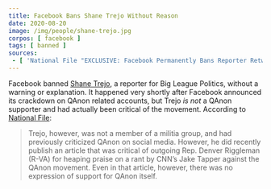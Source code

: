 ```yaml
---
title: Facebook Bans Shane Trejo Without Reason
date: 2020-08-20
image: /img/people/shane-trejo.jpg
corpos: [ facebook ]
tags: [ banned ]
sources:
 - [ 'National File "EXCLUSIVE: Facebook Permanently Bans Reporter Retweeted By Trump In Mass Purge Of Conservative Accounts" by Eduardo Rivero (20 Aug 2020)', 'http://archive.is/t6SPO' ]
---
```


Facebook banned [Shane Trejo](https://bigleaguepolitics.com/author/shane/), a
reporter for Big League Politics, without a warning or explanation. It happened
very shortly after Facebook announced its crackdown on QAnon related accounts,
but Trejo _is not_ a QAnon supporter and had actually been critical of the
movement. According to [National File](http://archive.is/t6SPO#selection-1727.0-1731.221):
> Trejo, however, was not a member of a militia group, and had previously
> criticized QAnon on social media. However, he did recently publish an article
> that was critical of outgoing Rep. Denver Riggleman (R-VA) for heaping praise
> on a rant by CNN’s Jake Tapper against the QAnon movement. Even in that
> article, however, there was no expression of support for QAnon itself.

